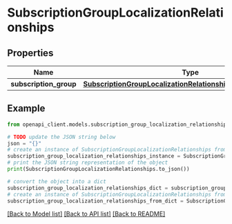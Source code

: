 # SubscriptionGroupLocalizationRelationships


## Properties

Name | Type | Description | Notes
------------ | ------------- | ------------- | -------------
**subscription_group** | [**SubscriptionGroupLocalizationRelationshipsSubscriptionGroup**](SubscriptionGroupLocalizationRelationshipsSubscriptionGroup.md) |  | [optional] 

## Example

```python
from openapi_client.models.subscription_group_localization_relationships import SubscriptionGroupLocalizationRelationships

# TODO update the JSON string below
json = "{}"
# create an instance of SubscriptionGroupLocalizationRelationships from a JSON string
subscription_group_localization_relationships_instance = SubscriptionGroupLocalizationRelationships.from_json(json)
# print the JSON string representation of the object
print(SubscriptionGroupLocalizationRelationships.to_json())

# convert the object into a dict
subscription_group_localization_relationships_dict = subscription_group_localization_relationships_instance.to_dict()
# create an instance of SubscriptionGroupLocalizationRelationships from a dict
subscription_group_localization_relationships_from_dict = SubscriptionGroupLocalizationRelationships.from_dict(subscription_group_localization_relationships_dict)
```
[[Back to Model list]](../README.md#documentation-for-models) [[Back to API list]](../README.md#documentation-for-api-endpoints) [[Back to README]](../README.md)


